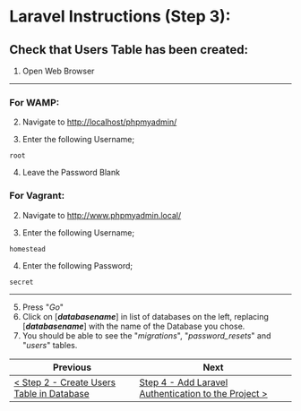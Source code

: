 # Laravel Instructions (Step 3):

## Check that Users Table has been created:

1. Open Web Browser

---

### For WAMP:

2. Navigate to <a href="http://localhost/phpmyadmin/" target="_blank">http://localhost/phpmyadmin/</a>

3. Enter the following Username; 

```
root
```

4. Leave the Password Blank

### For Vagrant:

2. Navigate to <a href="http://www.phpmyadmin.local" target="_blank">http://www.phpmyadmin.local/</a>

3. Enter the following Username; 

```
homestead
```

4. Enter the following Password;

```
secret
```

---

5. Press &quot;_Go_&quot;
6. Click on [**_databasename_**] in list of databases on the left, replacing [**_databasename_**] with the name of the Database you chose.
7. You should be able to see the &quot;_migrations_&quot;, &quot;_password\_resets_&quot; and &quot;_users_&quot; tables.

| Previous | Next |
| -------- | ---- |
| [< Step 2 - Create Users Table in Database](laravel-2.md) | [Step 4 - Add Laravel Authentication to the Project >](laravel-4.md) |